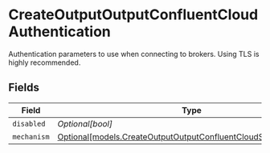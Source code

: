 # CreateOutputOutputConfluentCloudAuthentication

Authentication parameters to use when connecting to brokers. Using TLS is highly recommended.


## Fields

| Field                                                                                                                        | Type                                                                                                                         | Required                                                                                                                     | Description                                                                                                                  |
| ---------------------------------------------------------------------------------------------------------------------------- | ---------------------------------------------------------------------------------------------------------------------------- | ---------------------------------------------------------------------------------------------------------------------------- | ---------------------------------------------------------------------------------------------------------------------------- |
| `disabled`                                                                                                                   | *Optional[bool]*                                                                                                             | :heavy_minus_sign:                                                                                                           | N/A                                                                                                                          |
| `mechanism`                                                                                                                  | [Optional[models.CreateOutputOutputConfluentCloudSASLMechanism]](../models/createoutputoutputconfluentcloudsaslmechanism.md) | :heavy_minus_sign:                                                                                                           | N/A                                                                                                                          |